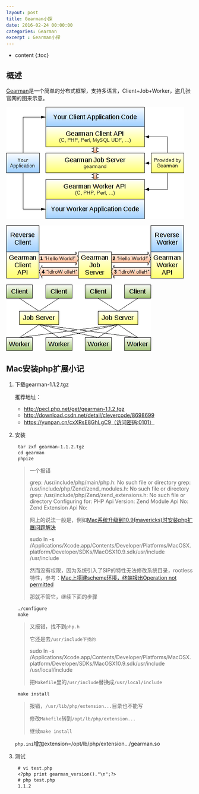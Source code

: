 ```yaml
---
layout: post
title: Gearman小探
date: 2016-02-24 00:00:00
categories: Gearman
excerpt : Gearman小探
---
```


* content
{:toc}

## 概述

[Gearman](http://gearman.org/)是一个简单的分布式框架，支持多语言，Client+Job+Worker，盗几张官网的图来示意。

![stack](/assets/blog-images/2016-02/stack.png)

![flow](/assets/blog-images/2016-02/flow.png)

![cluster](/assets/blog-images/2016-02/cluster.png)

## Mac安装php扩展小记

1. 下载gearman-1.1.2.tgz

	推荐地址：
	
	- http://pecl.php.net/get/gearman-1.1.2.tgz
	- http://download.csdn.net/detail/clevercode/8698699
	- https://yunpan.cn/cxXRsE8GhLgC9（访问密码:0101）

1. 安装

		tar zxf gearman-1.1.2.tgz
		cd gearman
		phpize
	
	> 一个报错
	>
	>	grep: /usr/include/php/main/php.h: No such file or directory
	>	grep: /usr/include/php/Zend/zend_modules.h: No such file or directory
	>	grep: /usr/include/php/Zend/zend_extensions.h: No such file or directory
	>	Configuring for:
	>	PHP Api Version:
	>	Zend Module Api No:
	>	Zend Extension Api No:
	>	
	> 网上的说法一般是，例如[Mac系统升级到10.9(mavericks)时安装php扩展问题解决](http://my.oschina.net/Twitter/blog/287543?fromerr=wRzSpPrz)
	>	
	>	sudo ln -s /Applications/Xcode.app/Contents/Developer/Platforms/MacOSX.platform/Developer/SDKs/MacOSX10.9.sdk/usr/include /usr/include
	>	
	> 然而没有权限，因为系统引入了SIP的特性无法修改系统目录，rootless特性，参考：[Mac上搭建scheme环境，终端报出Operation not permitted](https://segmentfault.com/q/1010000003958979)
	>	
	> 那就不管它，继续下面的步骤
	
		./configure
		make
	
	> 又报错，找不到`php.h`
	>	
	> 它还是去`/usr/include下找的`
	>	
	>	sudo ln -s /Applications/Xcode.app/Contents/Developer/Platforms/MacOSX.platform/Developer/SDKs/MacOSX10.9.sdk/usr/include /usr/local/include
	>	
	> 把`Makefile`里的`/usr/include`替换成`/usr/local/include`
	
		make install
	
	> 报错，`/usr/lib/php/extension...`目录也不能写
	>
	> 修改`Makefile`转到`/opt/lb/php/extension...`
	>
	> 继续`make install`
		
	`php.ini`增加extension=/opt/lb/php/extension.../gearman.so
	
1. 测试

		# vi test.php
		<?php print gearman_version()."\n";?>
		# php test.php
		1.1.2

	


